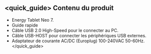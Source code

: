 ## <quick_guide> Contenu du produit
* Energy Tablet Neo 7.
* Guide rapide
* Câble USB 2.0 High-Speed pour le connecter au PC.
* Câble USB-HOST pour connecter les périphériques USB externes.
* Adaptateur de courante AC/DC (Europlug) 100-240VAC 50-60Hz.
</quick_guide>

